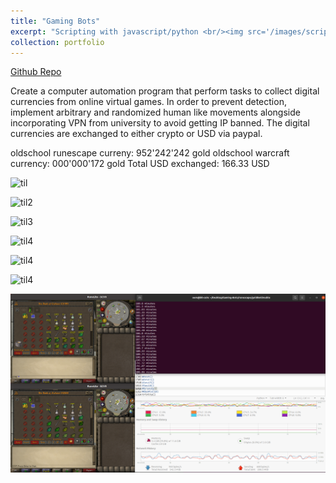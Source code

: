```yaml
---
title: "Gaming Bots"
excerpt: "Scripting with javascript/python <br/><img src='/images/script.png'>"
collection: portfolio
---
```


[Github Repo](github.com/yida-li/https://github.com/yida-li/Gaming-Bots)

Create a computer automation program that perform tasks to collect digital currencies from online virtual games. In order to prevent detection, implement arbitrary and randomized human like movements alongside incorporating VPN from university to avoid getting IP banned. The digital currencies are exchanged to either crypto or USD via paypal.

oldschool runescape curreny: 952'242'242 gold
oldschool warcraft currency: 000'000'172 gold
Total USD exchanged: 166.33 USD

![til](/images/y1.gif)

![til2](/images/y2.gif)

![til3](/images/y3.gif)

![til4](/images/y4.gif)

![til4](/images/y5.gif)

![til4](/images/y6.gif)

![til4](/images/mine.png)